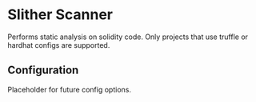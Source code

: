 # Slither Scanner

Performs static analysis on solidity code.
Only projects that use truffle or hardhat configs are supported.

## Configuration

Placeholder for future config options.